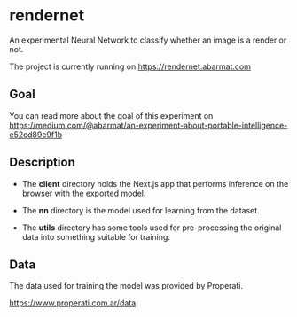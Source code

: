 # rendernet
An experimental Neural Network to classify whether an image is a render or not.

The project is currently running on https://rendernet.abarmat.com

## Goal

You can read more about the goal of this experiment on https://medium.com/@abarmat/an-experiment-about-portable-intelligence-e52cd89e9f1b

## Description

* The **client** directory holds the Next.js app that performs inference on the browser with the exported model.

* The **nn** directory is the model used for learning from the dataset.

* The **utils** directory has some tools used for pre-processing the original data into something suitable for training.

## Data

The data used for training the model was provided by Properati.

https://www.properati.com.ar/data
